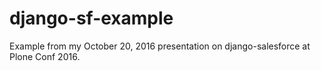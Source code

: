 # django-sf-example
Example from my October 20, 2016 presentation on django-salesforce at Plone Conf 2016.
